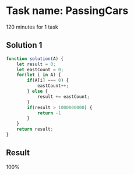 # Task name: PassingCars

120 minutes for 1 task

## Solution 1

```javascript
function solution(A) {
    let result = 0;
    let eastCount = 0;
    for(let i in A) {
        if(A[i] === 0) {
            eastCount++;
        } else {
            result += eastCount;
        }
        if(result > 1000000000) {
            return -1
        }
    }
    return result;
}
```

## Result 

100%